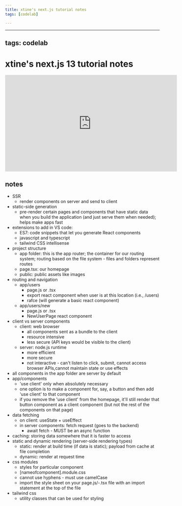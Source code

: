 ```yaml
---
title: xtine's next.js tutorial notes
tags: [codelab]

---
```


---
tags: codelab
---

# xtine's next.js 13 tutorial notes

<iframe width="560" height="315" src="https://www.youtube.com/embed/ZVnjOPwW4ZA?si=XbJxzH70urP70EuC" title="YouTube video player" frameborder="0" allow="accelerometer; autoplay; clipboard-write; encrypted-media; gyroscope; picture-in-picture; web-share" allowfullscreen></iframe>

## notes
* SSR
    * render components on server and send to client
* static-side generation
    * pre-render certain pages and components that have static data when you build the application (and just serve them when needed); helps make apps fast
* extensions to add in VS code:
    * ES7: code snippets that let you generate React components
    * javascript and typescript
    * tailwind CSS intellisense
* project structure
    * app folder: this is the app router; the container for our routing system; routing based on the file system - files and folders represent routes
    * page.tsx: our homepage
    * public: public assets like images
* routing and navigation
    * app/users
        * page.js or .tsx
        * export react component when user is at this location (i.e., /users)
        * rafce (will generate a basic react component)
    * app/users/new
        * page.js or .tsx
        * NewUserPage react component
* client vs server components
    * client: web browser
        * all components sent as a bundle to the client
        * resource intensive
        * less secure (API keys would be visible to the client)
    * server: node.js runtime
        * more efficient 
        * more secure
        * not interactive - can't listen to click, submit, cannot access browser APIs,cannot maintain state or use effects
* all components in the app folder are server by default
* app/components
    * 'use client' only when absolutely necessary
    * one option is to make a component for, say, a button and then add 'use client' to that component
    * if you remove the 'use client' from the homepage, it'll still render that button component as a client component (but not the rest of the components on that page) 
* data fetching
    * on client: useState + useEffect
    * in server components: fetch request (goes to the backend)
        * await fetch - MUST be an async function
* caching: storing data somewhere that it is faster to access
* static and dynamic rendering (server-side rendering types)
    * static: render at build time (if data is static); payload from cache at file completion
    * dynamic: render at request time
* css modules
    * styles for particular component
    * [nameofcomponent].module.css
    * cannot use hyphens - must use camelCase
    * import the style sheet on your page.js/-.tsx file with an import statement at the top of the file
* tailwind css
    * utility classes that can be used for styling


